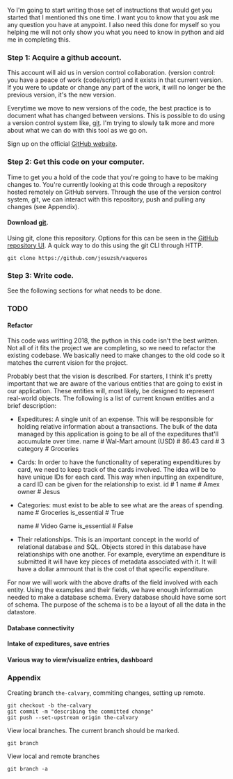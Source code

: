 Yo I'm going to start writing those set of instructions that would get you
started that I mentioned this one time. I want you to know that you ask me any
question you have at anypoint. I also need this done for myself so you helping
me will not only show you what you need to know in python and aid me in
completing this.

### Step 1: Acquire a github account. 
This account will aid us in version control collaboration. (version control:
you have a peace of work (code/script) and it exists in that current version.
If you were to update or change any part of the work, it will no longer be
the previous version, it's the new version. 

Everytime we move to new versions of the code, the best practice is to
document what has changed between versions. This is possible to do using a
version control system like, [git](https://git-scm.com/). I'm trying to slowly
talk more and more about what we can do with this tool as we go on.

Sign up on the official [GitHub website](https://github.com/).


### Step 2: Get this code on your computer.
Time to get you a hold of the code that you're going to have to be making
changes to. You're currently looking at this code through a repository hosted
remotely on GitHub servers. Through the use of the version control system, git,
we can interact with this repository, push and pulling any changes (see
Appendix). 

#### Download [git](https://git-scm.com/).

Using git, clone this repository. Options for this can be seen in the [GitHub
repository UI](https://github.com/jesuzsh/vaqueros). A quick way to do this
using the git CLI through HTTP.

    git clone https://github.com/jesuzsh/vaqueros


### Step 3: Write code.
See the following sections for what needs to be done. 


### TODO

#### Refactor
This code was writting 2018, the python in this code isn't the best written.
Not all of it fits the project we are completing, so we need to refactor the
existing codebase. We basically need to make changes to the old code so it
matches the current vision for the project.

Probably best that the vision is described. For starters, I think it's pretty
important that we are aware of the various entities that are going to exist in
our application. These entities will, most likely, be designed to represent 
real-world objects. The following is a list of current known entities and a 
brief description:

* Expeditures: A single unit of an expense. This will be responsible for 
holding relative information about a transactions. The bulk of the data managed
by this application is going to be all of the expeditures that'll accumulate
over time.
  name # Wal-Mart
  amount (USD) # 86.43
  card # 3
  category # Groceries

* Cards: In order to have the functionality of seperating expenditiures by card,
we need to keep track of the cards involved. The idea will be to have unique IDs
for each card. This way when inputting an expenditure, a card ID can be given for
the relationship to exist.
  id # 1
  name # Amex
  owner # Jesus

* Categories: must exist to be able to see what are the areas of spending.
  name # Groceries
  is_essential # True

  name # Video Game
  is_essential # False

* Their relationships. This is an important concept in the world of relational
database and SQL. Objects stored in this database have relationships with one
another. For example, everytime an expenditure is submitted it will have key 
pieces of metadata associated with it. It will have a dollar ammount that is
the cost of that specific expenditure.

For now we will work with the above drafts of the field involved with each
entity. Using the examples and their fields, we have enough information needed
to make a database schema. Every database should have some sort of schema. The
purpose of the schema is to be a layout of all the data in the datastore.

#### Database connectivity

#### Intake of expeditures, save entries

#### Various way to view/visualize entries, dashboard


### Appendix
Creating branch `the-calvary`, commiting changes, setting up remote. 

    git checkout -b the-calvary
    git commit -m "describing the committed change"
    git push --set-upstream origin the-calvary

View local branches. The current branch should be marked. 

    git branch

View local and remote branches

    git branch -a
